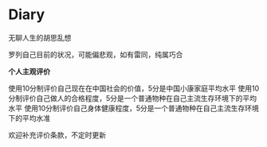 # Diary
无聊人生的胡思乱想

罗列自己目前的状况，可能偏悲观，如有雷同，纯属巧合

**个人主观评价**
 
使用10分制评价自己现在在中国社会的价值，5分是中国小康家庭平均水平
使用10分制评价自己做人的合格程度，5分是一个普通物种在自己主流生存环境下的平均水平
使用10分制评价自己身体健康程度，5分是一个普通物种在自己主流生存环境下的平均水准

欢迎补充评价条款，不定时更新
